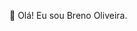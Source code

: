 👋 Olá! Eu sou Breno Oliveira.

<!--
Bem-vindo(a) ao meu perfil do GitHub! Fico feliz em te ver por aqui.

🌟 Sobre Mim

🔭 Atualmente estou trabalhando em um aplicativo de gestão de finanças para empreendedores em Python.

🌱 Atualmente estou aprendendo:

💡 Meus interesses: 

🤝 Colaboração
Estou a procura de projetos, pra desenvolver melhor minhas capacidades.

👯 Estou buscando colaborar em: 

🤔 Estou buscando ajuda com: Python e SQL melhorar minhas habilidades em algoritmos e estruturas de dados.

📫 Como me encontrar: 
E-mail: brenoo.oliveira2@gmail.com
Linkedin: https://www.linkedin.com/in/breno-oliveira-135944226

⚡ Curiosidade: Adoro surfar nas horas vagas e beber um bom café.

Este README.md aparece no meu perfil do GitHub, e é uma ótima maneira de me apresentar à comunidade!
-->
